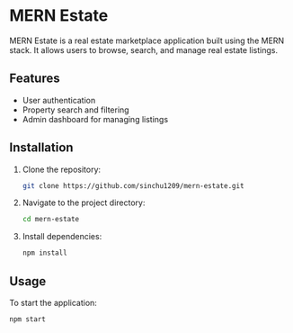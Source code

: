 # MERN Estate

MERN Estate is a real estate marketplace application built using the MERN stack. It allows users to browse, search, and manage real estate listings.

## Features
- User authentication
- Property search and filtering
- Admin dashboard for managing listings

## Installation

1. Clone the repository:
   ```bash
   git clone https://github.com/sinchu1209/mern-estate.git
   ```
2. Navigate to the project directory:
   ```bash
   cd mern-estate
   ```
3. Install dependencies:
   ```bash
   npm install
   ```

## Usage

To start the application:
```bash
npm start
